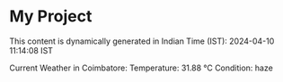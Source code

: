 # My Project

This content is dynamically generated in Indian Time (IST): 2024-04-10 11:14:08 IST


Current Weather in Coimbatore:
Temperature: 31.88 °C
Condition: haze
